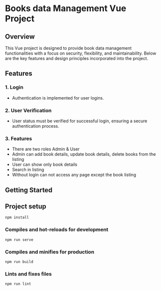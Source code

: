# Books data Management Vue Project

## Overview

This Vue project is designed to provide book data management functionalities with a focus on security, flexibility, and maintainability. Below are the key features and design principles incorporated into the project.

## Features

### 1. Login
- Authentication is implemented for user logins.

### 2. User Verification
- User status must be verified for successful login, ensuring a secure authentication process.

### 3. Features
- There are two roles Admin & User
- Admin can add book details, update book details, delete books from the listing
- User can show only book details
- Search in listing
- Without login can not access any page except the book listing

## Getting Started

## Project setup

```
npm install
```

### Compiles and hot-reloads for development

```
npm run serve
```

### Compiles and minifies for production

```
npm run build
```

### Lints and fixes files

```
npm run lint
```